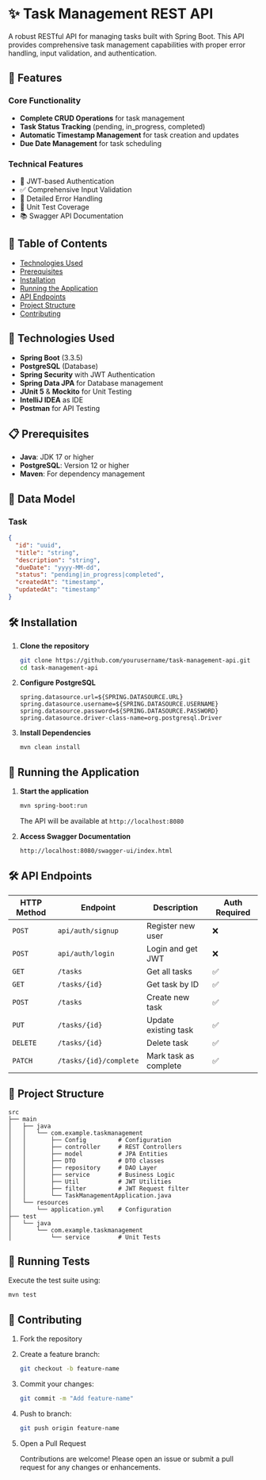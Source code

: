 # ✨ Task Management REST API

A robust RESTful API for managing tasks built with Spring Boot. This API provides comprehensive task management capabilities with proper error handling, input validation, and authentication.

## 🚀 Features

### Core Functionality
- **Complete CRUD Operations** for task management
- **Task Status Tracking** (pending, in_progress, completed)
- **Automatic Timestamp Management** for task creation and updates
- **Due Date Management** for task scheduling

### Technical Features
- 🔐 JWT-based Authentication
- ✅ Comprehensive Input Validation
- 📝 Detailed Error Handling
- 🧪 Unit Test Coverage
- 📚 Swagger API Documentation

## 📑 Table of Contents

- [Technologies Used](#-technologies-used)
- [Prerequisites](#-prerequisites)
- [Installation](#-installation)
- [Running the Application](#-running-the-application)
- [API Endpoints](#%EF%B8%8F-api-endpoints)
- [Project Structure](#-project-structure)
- [Contributing](#-contributing)

## 🔧 Technologies Used

- **Spring Boot** (3.3.5)
- **PostgreSQL** (Database)
- **Spring Security** with JWT Authentication
- **Spring Data JPA** for Database management
- **JUnit 5** & **Mockito** for Unit Testing
- **IntelliJ IDEA** as IDE
- **Postman** for API Testing

## 📋 Prerequisites

- **Java**: JDK 17 or higher
- **PostgreSQL**: Version 12 or higher
- **Maven**: For dependency management

## 💾 Data Model

### Task
```json
{
  "id": "uuid",
  "title": "string",
  "description": "string",
  "dueDate": "yyyy-MM-dd",
  "status": "pending|in_progress|completed",
  "createdAt": "timestamp",
  "updatedAt": "timestamp"
}
```

## 🛠️ Installation

1. **Clone the repository**
   ```bash
   git clone https://github.com/yourusername/task-management-api.git
   cd task-management-api
   ```

2. **Configure PostgreSQL**
   ```properties
   spring.datasource.url=${SPRING.DATASOURCE.URL}
   spring.datasource.username=${SPRING.DATASOURCE.USERNAME}
   spring.datasource.password=${SPRING.DATASOURCE.PASSWORD}
   spring.datasource.driver-class-name=org.postgresql.Driver
   ```

3. **Install Dependencies**
   ```bash
   mvn clean install
   ```

## 🚦 Running the Application

1. **Start the application**
   ```bash
   mvn spring-boot:run
   ```
   The API will be available at `http://localhost:8080`

2. **Access Swagger Documentation**
   ```
   http://localhost:8080/swagger-ui/index.html
   ```

## 🛠️ API Endpoints

| HTTP Method | Endpoint                | Description              | Auth Required |
|-------------|------------------------|--------------------------|---------------|
| `POST`      | `api/auth/signup`      | Register new user        | ❌            |
| `POST`      | `api/auth/login`       | Login and get JWT       | ❌            |
| `GET`       | `/tasks`               | Get all tasks           | ✅            |
| `GET`       | `/tasks/{id}`          | Get task by ID          | ✅            |
| `POST`      | `/tasks`               | Create new task         | ✅            |
| `PUT`       | `/tasks/{id}`          | Update existing task    | ✅            |
| `DELETE`    | `/tasks/{id}`          | Delete task             | ✅            |
| `PATCH`     | `/tasks/{id}/complete` | Mark task as complete   | ✅            |

## 📁 Project Structure

```
src
├── main
│   ├── java
│   │   └── com.example.taskmanagement
│   │       ├── Config         # Configuration
│   │       ├── controller     # REST Controllers
│   │       ├── model          # JPA Entities
│   │       ├── DTO            # DTO classes
│   │       ├── repository     # DAO Layer
│   │       ├── service        # Business Logic
│   │       ├── Util           # JWT Utilities
│   │       ├── filter         # JWT Request filter
│   │       └── TaskManagementApplication.java
│   └── resources
│       └── application.yml    # Configuration
├── test
│   └── java
│       └── com.example.taskmanagement
│           └── service        # Unit Tests
```

## 🧪 Running Tests

Execute the test suite using:
```bash
mvn test
```

## 🤝 Contributing

1. Fork the repository
2. Create a feature branch:
   ```bash
   git checkout -b feature-name
   ```
3. Commit your changes:
   ```bash
   git commit -m "Add feature-name"
   ```
4. Push to branch:
   ```bash
   git push origin feature-name
   ```
5. Open a Pull Request

   Contributions are welcome! Please open an issue or submit a pull request for any changes or enhancements.


